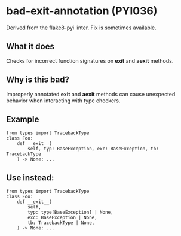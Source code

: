 # bad-exit-annotation (PYI036)
Derived from the flake8-pyi linter.
Fix is sometimes available.
## What it does
Checks for incorrect function signatures on __exit__ and __aexit__
methods.
## Why is this bad?
Improperly annotated __exit__ and __aexit__ methods can cause
unexpected behavior when interacting with type checkers.
## Example
```
from types import TracebackType
class Foo:
    def __exit__(
        self, typ: BaseException, exc: BaseException, tb: TracebackType
    ) -> None: ...
```
## Use instead:
```
from types import TracebackType
class Foo:
    def __exit__(
        self,
        typ: type[BaseException] | None,
        exc: BaseException | None,
        tb: TracebackType | None,
    ) -> None: ...
```